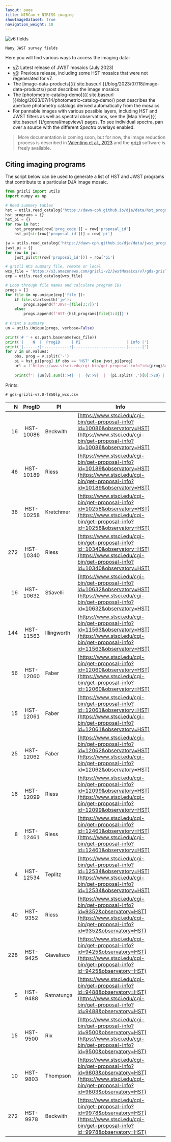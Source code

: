 ```yaml
---
layout: page
title: NIRCam + NIRISS imaging
showImageDataset: true
navigation_weight: 10
---
```


<div class="image fit caption">
    <img src="{{site.baseurl}}/images/fields.jpg" alt="v6 fields">

    Many JWST survey fields

</div>

Here you will find various ways to access the imaging data:

- [v7]({{site.baseurl}}/imaging/v7/): Latest release of JWST mosaics (July 2023)
- [v6]({{site.baseurl}}/imaging/v6/): Previous release, including some HST mosaics that were not regenerated for v7.
- The [image-data-products]({{ site.baseurl }}/blog/2023/07/18/image-data-products/) post describes the image mosaics
- The [photometric-catalog-demo]({{ site.baseurl }}/blog/2023/07/14/photometric-catalog-demo/) post describes the aperture photometry catalogs derived automatically from the mosaics
- For pannable images with various possible layers, including HST and JWST filters as well as spectral observations, see the [Map View]({{ site.baseurl }}/general/mapview/) pages. To see individual spectra, pan over a source with the different *Spectra* overlays enabled.

> More documentation is coming soon, but for now, the image reduction process is
> described in [Valentino et
> al., 2023](https://ui.adsabs.harvard.edu/abs/2023ApJ...947...20V/abstract) and 
> the [grizli](https://github.com/gbrammer/grizli) software is freely available.


## Citing imaging programs

The script below can be used to generate a list of HST and JWST programs that
contribute to a particular DJA image mosaic.

```python
from grizli import utils
import numpy as np

# Read summary tables
hst = utils.read_catalog('https://dawn-cph.github.io/dja/data/hst_program_codes.csv')
hst_programs = {}
hst_pi = {}
for row in hst:
    hst_programs[row['prog_code']] = row['proposal_id']
    hst_pi[str(row['proposal_id'])] = row['pi']

jw = utils.read_catalog('https://dawn-cph.github.io/dja/data/jwst_program_codes.csv')
jwst_pi = {}
for row in jw:
    jwst_pi[str(row['proposal_id'])] = row['pi']

# grizli WCS summary file, remote or local
wcs_file = 'https://s3.amazonaws.com/grizli-v2/JwstMosaics/v7/gds-grizli-v7.0-f850lp_wcs.csv'
exp = utils.read_catalog(wcs_file)

# Loop through file names and calculate program IDs
progs = []
for file in np.unique(exp['file']):
    if file.startswith('jw'):
        progs.append(f'JWST-{file[3:7]}')
    else:
        progs.append(f'HST-{hst_programs[file[1:4]]}')
        
# Print a summary
un = utils.Unique(progs, verbose=False)

print('# ' + os.path.basename(wcs_file))
print('|    N  |  ProgID     | PI                    | Info |')
print('|------:|:-----------:|-----------------------|------|')
for v in un.values:
    obs, prog = v.split('-')
    pi = hst_pi[prog] if obs == 'HST' else jwst_pi[prog]
    url = f'https://www.stsci.edu/cgi-bin/get-proposal-info?id={prog}&observatory={obs}'
    
    print(f"| {un[v].sum():>4}  |  {v:>9}  |  {pi.split(',')[0]:>20} | [{url}]({url}) | ")
```

Prints: 

`# gds-grizli-v7.0-f850lp_wcs.csv`

|    N  |  ProgID     | PI                    | Info |
|------:|:-----------:|-----------------------|------|
|   16  |  HST-10086  |              Beckwith | [https://www.stsci.edu/cgi-bin/get-proposal-info?id=10086&observatory=HST](https://www.stsci.edu/cgi-bin/get-proposal-info?id=10086&observatory=HST) | 
|   46  |  HST-10189  |                 Riess | [https://www.stsci.edu/cgi-bin/get-proposal-info?id=10189&observatory=HST](https://www.stsci.edu/cgi-bin/get-proposal-info?id=10189&observatory=HST) | 
|   36  |  HST-10258  |             Kretchmer | [https://www.stsci.edu/cgi-bin/get-proposal-info?id=10258&observatory=HST](https://www.stsci.edu/cgi-bin/get-proposal-info?id=10258&observatory=HST) | 
|  272  |  HST-10340  |                 Riess | [https://www.stsci.edu/cgi-bin/get-proposal-info?id=10340&observatory=HST](https://www.stsci.edu/cgi-bin/get-proposal-info?id=10340&observatory=HST) | 
|   16  |  HST-10632  |             Stiavelli | [https://www.stsci.edu/cgi-bin/get-proposal-info?id=10632&observatory=HST](https://www.stsci.edu/cgi-bin/get-proposal-info?id=10632&observatory=HST) | 
|  144  |  HST-11563  |           Illingworth | [https://www.stsci.edu/cgi-bin/get-proposal-info?id=11563&observatory=HST](https://www.stsci.edu/cgi-bin/get-proposal-info?id=11563&observatory=HST) | 
|   56  |  HST-12060  |                 Faber | [https://www.stsci.edu/cgi-bin/get-proposal-info?id=12060&observatory=HST](https://www.stsci.edu/cgi-bin/get-proposal-info?id=12060&observatory=HST) | 
|   15  |  HST-12061  |                 Faber | [https://www.stsci.edu/cgi-bin/get-proposal-info?id=12061&observatory=HST](https://www.stsci.edu/cgi-bin/get-proposal-info?id=12061&observatory=HST) | 
|   25  |  HST-12062  |                 Faber | [https://www.stsci.edu/cgi-bin/get-proposal-info?id=12062&observatory=HST](https://www.stsci.edu/cgi-bin/get-proposal-info?id=12062&observatory=HST) | 
|   16  |  HST-12099  |                 Riess | [https://www.stsci.edu/cgi-bin/get-proposal-info?id=12099&observatory=HST](https://www.stsci.edu/cgi-bin/get-proposal-info?id=12099&observatory=HST) | 
|    8  |  HST-12461  |                 Riess | [https://www.stsci.edu/cgi-bin/get-proposal-info?id=12461&observatory=HST](https://www.stsci.edu/cgi-bin/get-proposal-info?id=12461&observatory=HST) | 
|    4  |  HST-12534  |               Teplitz | [https://www.stsci.edu/cgi-bin/get-proposal-info?id=12534&observatory=HST](https://www.stsci.edu/cgi-bin/get-proposal-info?id=12534&observatory=HST) | 
|   40  |   HST-9352  |                 Riess | [https://www.stsci.edu/cgi-bin/get-proposal-info?id=9352&observatory=HST](https://www.stsci.edu/cgi-bin/get-proposal-info?id=9352&observatory=HST) | 
|  228  |   HST-9425  |            Giavalisco | [https://www.stsci.edu/cgi-bin/get-proposal-info?id=9425&observatory=HST](https://www.stsci.edu/cgi-bin/get-proposal-info?id=9425&observatory=HST) | 
|    5  |   HST-9488  |            Ratnatunga | [https://www.stsci.edu/cgi-bin/get-proposal-info?id=9488&observatory=HST](https://www.stsci.edu/cgi-bin/get-proposal-info?id=9488&observatory=HST) | 
|   15  |   HST-9500  |                   Rix | [https://www.stsci.edu/cgi-bin/get-proposal-info?id=9500&observatory=HST](https://www.stsci.edu/cgi-bin/get-proposal-info?id=9500&observatory=HST) | 
|   10  |   HST-9803  |              Thompson | [https://www.stsci.edu/cgi-bin/get-proposal-info?id=9803&observatory=HST](https://www.stsci.edu/cgi-bin/get-proposal-info?id=9803&observatory=HST) | 
|  272  |   HST-9978  |              Beckwith | [https://www.stsci.edu/cgi-bin/get-proposal-info?id=9978&observatory=HST](https://www.stsci.edu/cgi-bin/get-proposal-info?id=9978&observatory=HST) | 